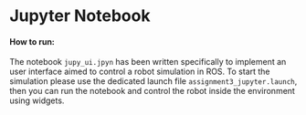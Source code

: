 # Jupyter Notebook

#### How to run:
The notebook ``jupy_ui.jpyn`` has been written specifically to implement an user interface aimed to control a robot simulation in ROS. To start the simulation please use the dedicated launch file ``assignment3_jupyter.launch``, then you can run the notebook and control the robot inside the environment using widgets.
